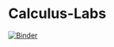 # Calculus-Labs

[![Binder](https://mybinder.org/badge_logo.svg)](https://mybinder.org/v2/gh/cwarnockUSC/Calculus-Labs/HEAD)
